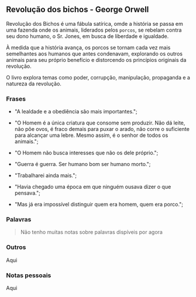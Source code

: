 ## Revolução dos bichos - George Orwell

Revolução dos Bichos é uma fábula satírica, omde a história se passa em uma fazenda onde os animais, liderados pelos ```porcos```, se rebelam contra seu dono humano, o Sr. Jones, em busca de liberdade e igualdade.

À medida que a história avança, os porcos se tornam cada vez mais semelhantes aos humanos que antes condenavam, explorando os outros animais para seu próprio benefício e distorcendo os princípios originais da revolução. 

O livro explora temas como poder, corrupção, manipulação, propaganda e a natureza da revolução.


### Frases 

- "A lealdade e a obediência são mais importantes.";

- "O Homem é a única criatura que consome sem produzir. Não dá leite, não põe ovos, é fraco demais para puxar o arado, não corre o suficiente para alcançar uma lebre. Mesmo assim, é o senhor de todos os animais.";

- "O Homem não busca interesses que não os dele próprio.";

- "Guerra é guerra. Ser humano bom ser humano morto.";

- "Trabalharei ainda mais.";

- "Havia chegado uma época em que ninguém ousava dizer o que pensava.";

- "Mas já era impossível distinguir quem era homem, quem era porco.";


### Palavras

> Não tenho muitas notas sobre palavras dispíveis por agora

### Outros 

Aqui

### Notas pessoais

Aqui
